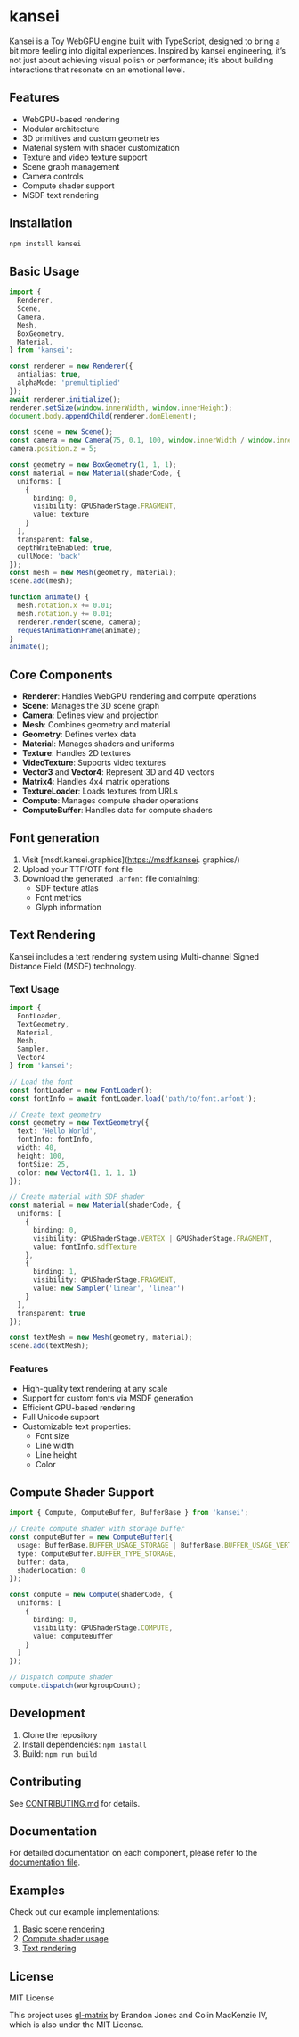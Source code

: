 # kansei

Kansei is a Toy WebGPU engine built with TypeScript, designed to bring a bit more feeling into digital experiences. Inspired by kansei engineering, it’s not just about achieving visual polish or performance; it’s about building interactions that resonate on an emotional level.

## Features

- WebGPU-based rendering
- Modular architecture
- 3D primitives and custom geometries
- Material system with shader customization
- Texture and video texture support
- Scene graph management
- Camera controls
- Compute shader support
- MSDF text rendering

## Installation

```bash
npm install kansei
```

## Basic Usage

```typescript
import {
  Renderer,
  Scene,
  Camera,
  Mesh,
  BoxGeometry,
  Material,
} from 'kansei';

const renderer = new Renderer({
  antialias: true,
  alphaMode: 'premultiplied'
});
await renderer.initialize();
renderer.setSize(window.innerWidth, window.innerHeight);
document.body.appendChild(renderer.domElement);

const scene = new Scene();
const camera = new Camera(75, 0.1, 100, window.innerWidth / window.innerHeight);
camera.position.z = 5;

const geometry = new BoxGeometry(1, 1, 1);
const material = new Material(shaderCode, {
  uniforms: [
    {
      binding: 0,
      visibility: GPUShaderStage.FRAGMENT,
      value: texture
    }
  ],
  transparent: false,
  depthWriteEnabled: true,
  cullMode: 'back'
});
const mesh = new Mesh(geometry, material);
scene.add(mesh);

function animate() {
  mesh.rotation.x += 0.01;
  mesh.rotation.y += 0.01;
  renderer.render(scene, camera);
  requestAnimationFrame(animate);
}
animate();
```

## Core Components

- **Renderer**: Handles WebGPU rendering and compute operations
- **Scene**: Manages the 3D scene graph
- **Camera**: Defines view and projection
- **Mesh**: Combines geometry and material
- **Geometry**: Defines vertex data
- **Material**: Manages shaders and uniforms
- **Texture**: Handles 2D textures
- **VideoTexture**: Supports video textures
- **Vector3** and **Vector4**: Represent 3D and 4D vectors
- **Matrix4**: Handles 4x4 matrix operations
- **TextureLoader**: Loads textures from URLs
- **Compute**: Manages compute shader operations
- **ComputeBuffer**: Handles data for compute shaders

## Font generation

1. Visit [msdf.kansei.graphics](https://msdf.kansei.
graphics/)
2. Upload your TTF/OTF font file
3. Download the generated `.arfont` file containing:
   - SDF texture atlas
   - Font metrics
   - Glyph information

## Text Rendering

Kansei includes a text rendering system using Multi-channel Signed Distance Field (MSDF) technology.

### Text Usage

```typescript
import { 
  FontLoader, 
  TextGeometry, 
  Material, 
  Mesh, 
  Sampler,
  Vector4 
} from 'kansei';

// Load the font
const fontLoader = new FontLoader();
const fontInfo = await fontLoader.load('path/to/font.arfont');

// Create text geometry
const geometry = new TextGeometry({
  text: 'Hello World',
  fontInfo: fontInfo,
  width: 40,
  height: 100,
  fontSize: 25,
  color: new Vector4(1, 1, 1, 1)
});

// Create material with SDF shader
const material = new Material(shaderCode, {
  uniforms: [
    {
      binding: 0,
      visibility: GPUShaderStage.VERTEX | GPUShaderStage.FRAGMENT,
      value: fontInfo.sdfTexture
    },
    {
      binding: 1,
      visibility: GPUShaderStage.FRAGMENT,
      value: new Sampler('linear', 'linear')
    }
  ],
  transparent: true
});

const textMesh = new Mesh(geometry, material);
scene.add(textMesh);
```

### Features

- High-quality text rendering at any scale
- Support for custom fonts via MSDF generation
- Efficient GPU-based rendering
- Full Unicode support
- Customizable text properties:
  - Font size
  - Line width
  - Line height
  - Color

## Compute Shader Support

```typescript
import { Compute, ComputeBuffer, BufferBase } from 'kansei';

// Create compute shader with storage buffer
const computeBuffer = new ComputeBuffer({
  usage: BufferBase.BUFFER_USAGE_STORAGE | BufferBase.BUFFER_USAGE_VERTEX,
  type: ComputeBuffer.BUFFER_TYPE_STORAGE,
  buffer: data,
  shaderLocation: 0
});

const compute = new Compute(shaderCode, {
  uniforms: [
    {
      binding: 0,
      visibility: GPUShaderStage.COMPUTE,
      value: computeBuffer
    }
  ]
});

// Dispatch compute shader
compute.dispatch(workgroupCount);
```

## Development

1. Clone the repository
2. Install dependencies: `npm install`
3. Build: `npm run build`

## Contributing

See [CONTRIBUTING.md](CONTRIBUTING.md) for details.

## Documentation

For detailed documentation on each component, please refer to the [documentation file](docs/documentation.md).

## Examples

Check out our example implementations:

1. [Basic scene rendering](examples/index.html)
2. [Compute shader usage](examples/index_compute.html)
3. [Text rendering](examples/index_text.html)

## License

MIT License

This project uses [gl-matrix](https://github.com/toji/gl-matrix) by Brandon Jones and Colin MacKenzie IV, which is also under the MIT License.
